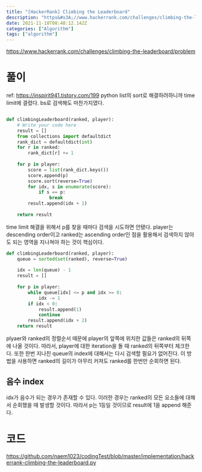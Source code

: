 ```yaml
---
title: "[HackerRank] Climbing the Leaderboard"
description: "https&#x3A;//www.hackerrank.com/challenges/climbing-the-leaderboard/problemref: https&#x3A;//inspirit941.tistory.com/199python list의 sort로 해결하려하니까 tim"
date: 2021-11-18T08:48:12.142Z
categories: ["Algorithm"]
tags: ["algorithm"]
---
```

https://www.hackerrank.com/challenges/climbing-the-leaderboard/problem

# 풀이
ref: https://inspirit941.tistory.com/199
python list의 sort로 해결하려하니까 time limit에 결렸다. bs로 검색해도 마찬가지였다.

```py

def climbingLeaderboard(ranked, player):
    # Write your code here
    result = []
    from collections import defaultdict
    rank_dict = defaultdict(int)
    for r in ranked:
        rank_dict[r] += 1
        
    for p in player:
        score = list(rank_dict.keys())
        score.append(p)
        score.sort(reverse=True)
        for idx, s in enumerate(score):
            if s == p:
                break
        result.append(idx + 1)
        
    return result
```

time limit 해결을 위해서 p를 찾을 때마다 검색을 시도하면 안됐다. player는 descending order이고 ranked는 ascending order인 점을 활용해서 검색하지 않아도 되는 영역을 지나쳐야 하는 것이 핵심이다.

```py
def climbingLeaderboard(ranked, player):
    queue = sorted(set(ranked), reverse=True)
    
    idx = len(queue) - 1
    result = []
    
    for p in player:
        while queue[idx] <= p and idx >= 0:
            idx -= 1
        if idx < 0:
            result.append(1)
            continue
        result.append(idx + 2)
    return result
```
plyaer와 ranked의 정렬순서 때문에 player의 앞쪽에 위치한 값들은 ranked의 뒤쪽에 나올 것이다. 따라서, player에 대한 iteration을 돌 때 ranked의 뒤쪽부터 체크한다. 또한 한번 지나친 queue의 index에 대해서는 다시 검색할 필요가 없어진다.
이 방법을 사용하면 ranked의 길이가 아무리 커져도 ranked를 한번만 순회하면 된다.

## 음수 index
idx가 음수가 되는 경우가 존재할 수 있다. 이러한 경우는 ranked의 모든 요소들에 대해서 순회했을 때 발생할 것이다. 따라서 p는 1등일 것이므로 result에 1을 append 해준다.


# 코드
https://github.com/naem1023/codingTest/blob/master/implementation/hackerrank-climbing-the-leaderboard.py



